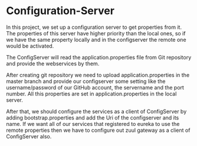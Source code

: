 # Configuration-Server

In this project, we set up a configuration server to get properties from it. The properties of this server have higher priority than the local ones, so if we have the same property locally and in the configserver the remote one would be activated.

The ConfigServer will read the application.properties file from Git repository and provide the webservices by them.

After creating git repository we need to upload application.properties in the master branch and provide our configserver some setting like the username/password of our GitHub account, the servername and the port number. All this properties are set in application.properties in the local server.

After that, we should configure the services as a client of ConfigServer by adding bootstrap.properties and add the Uri of the configserver and its name. 
If we want all of our services that registered to eureka to use the remote properties then we have to configure out zuul gateway as a client of ConfigServer also.
